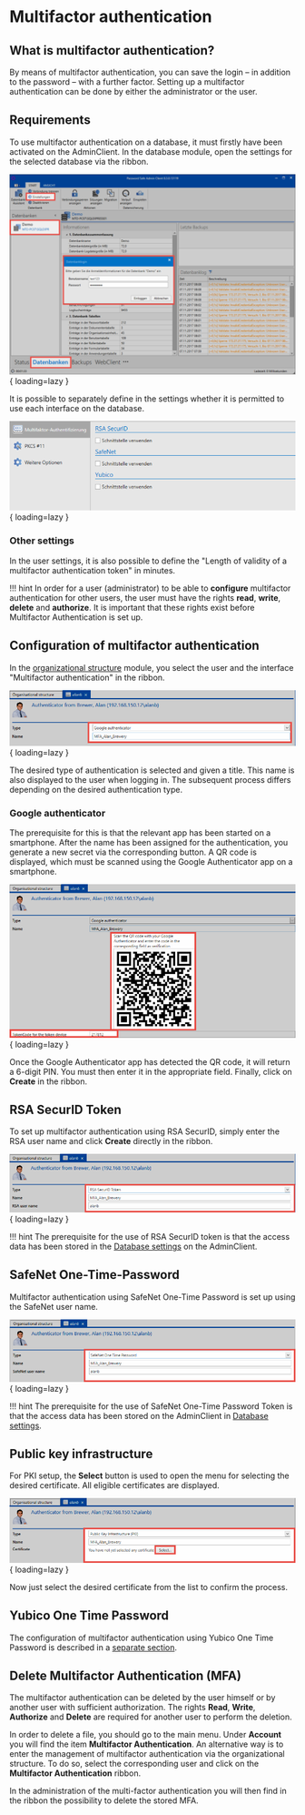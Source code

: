 # Multifactor authentication

## What is multifactor authentication?

By means of multifactor authentication, you can save the login – in addition to the password – with a further factor. Setting up a multifactor authentication can be done by either the administrator or the user.

## Requirements

To use multifactor authentication on a database, it must firstly have been activated on the AdminClient. In the database module, open the settings for the selected database via the ribbon.

![picture db settings](/assets/en/client_modules/organizational_structures/multifactor_authentication/multifactor_authentication_1.png){ loading=lazy }

It is possible to separately define in the settings whether it is permitted to use each interface on the database.

![picture multifactor setting](/assets/en/client_modules/organizational_structures/multifactor_authentication/multifactor_authentication_2.png){ loading=lazy }

### Other settings

In the user settings, it is also possible to define the "Length of validity of a multifactor authentication token" in minutes.

!!! hint
    In order for a user (administrator) to be able to **configure** multifactor authentication for other users, the user must have the rights **read**, **write**, **delete** and **authorize**. It is important that these rights exist before Multifactor Authentication is set up.

## Configuration of multifactor authentication

In the [organizational structure]({{url.placeholder}}) module, you select the user and the interface "Multifactor authentication" in the ribbon.

![picture configure mfa](/assets/en/client_modules/organizational_structures/multifactor_authentication/multifactor_authentication_3.png){ loading=lazy }

The desired type of authentication is selected and given a title. This name is also displayed to the user when logging in. The subsequent process differs depending on the desired authentication type.

### Google authenticator

The prerequisite for this is that the relevant app has been started on a smartphone. After the name has been assigned for the authentication, you generate a new secret via the corresponding button. A QR code is displayed, which must be scanned using the Google Authenticator app on a smartphone.

![picture google mfa qr code](/assets/en/client_modules/organizational_structures/multifactor_authentication/multifactor_authentication_4.png){ loading=lazy }

Once the Google Authenticator app has detected the QR code, it will return a 6-digit PIN. You must then enter it in the appropriate field. Finally, click on **Create** in the ribbon.

## RSA SecurID Token

To set up multifactor authentication using RSA SecurID, simply enter the RSA user name and click **Create** directly in the ribbon.

![picture rsa setting](/assets/en/client_modules/organizational_structures/multifactor_authentication/multifactor_authentication_5.png){ loading=lazy }

!!! hint
    The prerequisite for the use of RSA SecurID token is that the access data has been stored in the [Database settings]({{url.placeholder}}) on the AdminClient.

## SafeNet One-Time-Password

Multifactor authentication using SafeNet One-Time Password is set up using the SafeNet user name.

![picture otp setting](/assets/en/client_modules/organizational_structures/multifactor_authentication/multifactor_authentication_6.png){ loading=lazy }

!!! hint
    The prerequisite for the use of SafeNet One-Time Password Token is that the access data has been stored on the AdminClient in [Database settings]({{url.placeholder}}).

## Public key infrastructure

For PKI setup, the **Select** button is used to open the menu for selecting the desired certificate. All eligible certificates are displayed.

![picture PKI setting](/assets/en/client_modules/organizational_structures/multifactor_authentication/multifactor_authentication_7.png){ loading=lazy }

Now just select the desired certificate from the list to confirm the process.

## Yubico One Time Password

The configuration of multifactor authentication using Yubico One Time Password is described in a [separate section]({{url.placeholder}}).

## Delete Multifactor Authentication (MFA)

The multifactor authentication can be deleted by the user himself or by another user with sufficient authorization. The rights **Read**, **Write**, **Authorize** and **Delete** are required for another user to perform the deletion.

In order to delete a file, you should go to the main menu. Under **Account** you will find the item **Multifactor Authentication**. An alternative way is to enter the management of multifactor authentication via the organizational structure. To do so, select the corresponding user and click on the **Multifactor Authentication** ribbon.

In the administration of the multi-factor authentication you will then find in the ribbon the possibility to delete the stored MFA.
